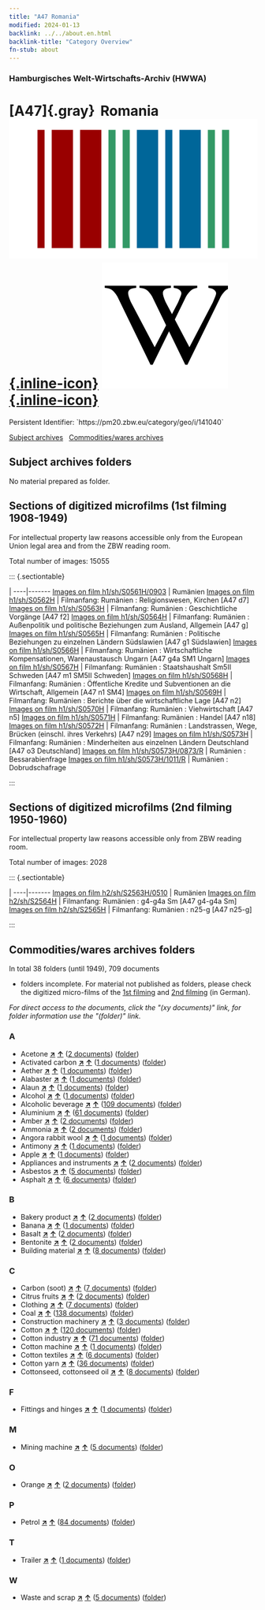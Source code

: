 ```yaml
---
title: "A47 Romania"
modified: 2024-01-13
backlink: ../../about.en.html
backlink-title: "Category Overview"
fn-stub: about
---
```


### Hamburgisches Welt-Wirtschafts-Archiv (HWWA)

# [A47]{.gray}&#8201; Romania &#160; [![Wikidata](/images/Wikidata-logo.svg "Wikidata"){.inline-icon}](http://www.wikidata.org/entity/Q218) [![Wikipedia](/images/Wikipedia-W.svg "Wikipedia"){.inline-icon}](https://en.wikipedia.org/wiki/Romania)

<div class="hint">Persistent Identifier: `https://pm20.zbw.eu/category/geo/i/141040`</div>





[Subject archives](#subject-archives-folders) &#160; [Commodities/wares archives](#commoditieswares-archives-folders)




## Subject archives folders








No material prepared as folder.



<a id="filmsections" />

## Sections of digitized microfilms (1st filming 1908-1949)

<p>For intellectual property law reasons accessible only from the European Union legal area and from the ZBW reading room.</p>



<p>Total number of images: 15055</p>




::: {.sectiontable}

 | 
----|-------
<a class="btn" href="https://pm20.zbw.eu/film/h1/sh/S0561H/0903" rel="nofollow">Images on film h1/sh/S0561H/0903</a> | Rumänien
<a class="btn" href="https://pm20.zbw.eu/film/h1/sh/S0562H" rel="nofollow">Images on film h1/sh/S0562H</a> | Filmanfang: Rumänien : Religionswesen, Kirchen [A47 d7]
<a class="btn" href="https://pm20.zbw.eu/film/h1/sh/S0563H" rel="nofollow">Images on film h1/sh/S0563H</a> | Filmanfang: Rumänien : Geschichtliche Vorgänge [A47 f2]
<a class="btn" href="https://pm20.zbw.eu/film/h1/sh/S0564H" rel="nofollow">Images on film h1/sh/S0564H</a> | Filmanfang: Rumänien : Außenpolitik und politische Beziehungen zum Ausland, Allgemein [A47 g]
<a class="btn" href="https://pm20.zbw.eu/film/h1/sh/S0565H" rel="nofollow">Images on film h1/sh/S0565H</a> | Filmanfang: Rumänien : Politische Beziehungen zu einzelnen Ländern Südslawien [A47 g1 Südslawien]
<a class="btn" href="https://pm20.zbw.eu/film/h1/sh/S0566H" rel="nofollow">Images on film h1/sh/S0566H</a> | Filmanfang: Rumänien : Wirtschaftliche Kompensationen, Warenaustausch Ungarn [A47 g4a SM1 Ungarn]
<a class="btn" href="https://pm20.zbw.eu/film/h1/sh/S0567H" rel="nofollow">Images on film h1/sh/S0567H</a> | Filmanfang: Rumänien : Staatshaushalt Sm5II Schweden [A47 m1 SM5II Schweden]
<a class="btn" href="https://pm20.zbw.eu/film/h1/sh/S0568H" rel="nofollow">Images on film h1/sh/S0568H</a> | Filmanfang: Rumänien : Öffentliche Kredite und Subventionen an die Wirtschaft, Allgemein [A47 n1 SM4]
<a class="btn" href="https://pm20.zbw.eu/film/h1/sh/S0569H" rel="nofollow">Images on film h1/sh/S0569H</a> | Filmanfang: Rumänien : Berichte über die wirtschaftliche Lage [A47 n2]
<a class="btn" href="https://pm20.zbw.eu/film/h1/sh/S0570H" rel="nofollow">Images on film h1/sh/S0570H</a> | Filmanfang: Rumänien : Viehwirtschaft [A47 n5]
<a class="btn" href="https://pm20.zbw.eu/film/h1/sh/S0571H" rel="nofollow">Images on film h1/sh/S0571H</a> | Filmanfang: Rumänien : Handel [A47 n18]
<a class="btn" href="https://pm20.zbw.eu/film/h1/sh/S0572H" rel="nofollow">Images on film h1/sh/S0572H</a> | Filmanfang: Rumänien : Landstrassen, Wege, Brücken (einschl. ihres Verkehrs) [A47 n29]
<a class="btn" href="https://pm20.zbw.eu/film/h1/sh/S0573H" rel="nofollow">Images on film h1/sh/S0573H</a> | Filmanfang: Rumänien : Minderheiten aus einzelnen Ländern Deutschland [A47 o3 Deutschland]
<a class="btn" href="https://pm20.zbw.eu/film/h1/sh/S0573H/0873/R" rel="nofollow">Images on film h1/sh/S0573H/0873/R</a> | Rumänien : Bessarabienfrage
<a class="btn" href="https://pm20.zbw.eu/film/h1/sh/S0573H/1011/R" rel="nofollow">Images on film h1/sh/S0573H/1011/R</a> | Rumänien : Dobrudschafrage


:::




## Sections of digitized microfilms (2nd filming 1950-1960)

<p>For intellectual property law reasons accessible only from ZBW reading room.</p>



<p>Total number of images: 2028</p>




::: {.sectiontable}

 | 
----|-------
<a class="btn" href="https://pm20.zbw.eu/film/h2/sh/S2563H/0510" rel="nofollow">Images on film h2/sh/S2563H/0510</a> | Rumänien
<a class="btn" href="https://pm20.zbw.eu/film/h2/sh/S2564H" rel="nofollow">Images on film h2/sh/S2564H</a> | Filmanfang: Rumänien : g4-g4a Sm [A47 g4-g4a Sm]
<a class="btn" href="https://pm20.zbw.eu/film/h2/sh/S2565H" rel="nofollow">Images on film h2/sh/S2565H</a> | Filmanfang: Rumänien : n25-g [A47 n25-g]


:::














## Commodities/wares archives folders











In total 38 folders (until 1949), 709 documents
- folders incomplete.  For material not published as folders, please check the
digitized micro-films of the [1st filming](/film/h1_wa.de.html) and [2nd
filming](/film/h2_wa.de.html) (in German).

_For direct access to the documents, click the "(xy documents)" link, for folder information use the "(folder)" link._



### A

- Acetone [**&nearr;**](../../../ware/i/142022/about.en.html "Acetone (xXX all over the world)") [**&uarr;**](../../../ware/about.en.html#PID13-Ko03 "Ware category system") (<a href="https://pm20.zbw.eu/iiifview/folder/wa/142022,141040" title="about: Acetone : Romania" target="_blank">2 documents</a>) ([folder](../../../../folder/wa/1420xx/142022/1410xx/141040/about.en.html))
- Activated carbon [**&nearr;**](../../../ware/i/141952/about.en.html "Activated carbon (xXX all over the world)") [**&uarr;**](../../../ware/about.en.html#PID13-Rm01 "Ware category system") (<a href="https://pm20.zbw.eu/iiifview/folder/wa/141952,141040" title="about: Activated carbon  : Romania" target="_blank">1 documents</a>) ([folder](../../../../folder/wa/1419xx/141952/1410xx/141040/about.en.html))
- Aether [**&nearr;**](../../../ware/i/141945/about.en.html "Aether (xXX all over the world)") [**&uarr;**](../../../ware/about.en.html#PID13-Ko01 "Ware category system") (<a href="https://pm20.zbw.eu/iiifview/folder/wa/141945,141040" title="about: Aether : Romania" target="_blank">1 documents</a>) ([folder](../../../../folder/wa/1419xx/141945/1410xx/141040/about.en.html))
- Alabaster [**&nearr;**](../../../ware/i/141953/about.en.html "Alabaster (xXX all over the world)") [**&uarr;**](../../../ware/about.en.html#PID23-Gi01 "Ware category system") (<a href="https://pm20.zbw.eu/iiifview/folder/wa/141953,141040" title="about: Alabaster : Romania" target="_blank">1 documents</a>) ([folder](../../../../folder/wa/1419xx/141953/1410xx/141040/about.en.html))
- Alaun [**&nearr;**](../../../ware/i/141956/about.en.html "Alaun (xXX all over the world)") [**&uarr;**](../../../ware/about.en.html#PID13-Pm02 "Ware category system") (<a href="https://pm20.zbw.eu/iiifview/folder/wa/141956,141040" title="about: Alaun : Romania" target="_blank">1 documents</a>) ([folder](../../../../folder/wa/1419xx/141956/1410xx/141040/about.en.html))
- Alcohol [**&nearr;**](../../../ware/i/163481/about.en.html "Alcohol (xXX all over the world)") [**&uarr;**](../../../ware/about.en.html#PID13-Ko02 "Ware category system") (<a href="https://pm20.zbw.eu/iiifview/folder/wa/163481,141040" title="about: Alcohol : Romania" target="_blank">1 documents</a>) ([folder](../../../../folder/wa/1634xx/163481/1410xx/141040/about.en.html))
- Alcoholic beverage [**&nearr;**](../../../ware/i/141966/about.en.html "Alcoholic beverage (xXX all over the world)") [**&uarr;**](../../../ware/about.en.html#PID20.02-Sp "Ware category system") (<a href="https://pm20.zbw.eu/iiifview/folder/wa/141966,141040" title="about: Alcoholic beverage : Romania" target="_blank">109 documents</a>) ([folder](../../../../folder/wa/1419xx/141966/1410xx/141040/about.en.html))
- Aluminium [**&nearr;**](../../../ware/i/141969/about.en.html "Aluminium (xXX all over the world)") [**&uarr;**](../../../ware/about.en.html#PID07.01-Lm01 "Ware category system") (<a href="https://pm20.zbw.eu/iiifview/folder/wa/141969,141040" title="about: Aluminium : Romania" target="_blank">61 documents</a>) ([folder](../../../../folder/wa/1419xx/141969/1410xx/141040/about.en.html))
- Amber [**&nearr;**](../../../ware/i/142111/about.en.html "Amber (xXX all over the world)") [**&uarr;**](../../../ware/about.en.html#PID04-Sc01 "Ware category system") (<a href="https://pm20.zbw.eu/iiifview/folder/wa/142111,141040" title="about: Amber : Romania" target="_blank">2 documents</a>) ([folder](../../../../folder/wa/1421xx/142111/1410xx/141040/about.en.html))
- Ammonia [**&nearr;**](../../../ware/i/165930/about.en.html "Ammonia (xXX all over the world)") [**&uarr;**](../../../ware/about.en.html#PID13-Du01 "Ware category system") (<a href="https://pm20.zbw.eu/iiifview/folder/wa/165930,141040" title="about: Ammonia : Romania" target="_blank">2 documents</a>) ([folder](../../../../folder/wa/1659xx/165930/1410xx/141040/about.en.html))
- Angora rabbit wool [**&nearr;**](../../../ware/i/141972/about.en.html "Angora rabbit wool (xXX all over the world)") [**&uarr;**](../../../ware/about.en.html#PLW05-Wo01 "Ware category system") (<a href="https://pm20.zbw.eu/iiifview/folder/wa/141972,141040" title="about: Angora rabbit wool : Romania" target="_blank">1 documents</a>) ([folder](../../../../folder/wa/1419xx/141972/1410xx/141040/about.en.html))
- Antimony [**&nearr;**](../../../ware/i/141977/about.en.html "Antimony (xXX all over the world)") [**&uarr;**](../../../ware/about.en.html#PID07.01-Hm01 "Ware category system") (<a href="https://pm20.zbw.eu/iiifview/folder/wa/141977,141040" title="about: Antimony : Romania" target="_blank">1 documents</a>) ([folder](../../../../folder/wa/1419xx/141977/1410xx/141040/about.en.html))
- Apple [**&nearr;**](../../../ware/i/141980/about.en.html "Apple (xXX all over the world)") [**&uarr;**](../../../ware/about.en.html#PLW04-Ob01 "Ware category system") (<a href="https://pm20.zbw.eu/iiifview/folder/wa/141980,141040" title="about: Apple : Romania" target="_blank">1 documents</a>) ([folder](../../../../folder/wa/1419xx/141980/1410xx/141040/about.en.html))
- Appliances and instruments [**&nearr;**](../../../ware/i/141985/about.en.html "Appliances and instruments (xXX all over the world)") [**&uarr;**](../../../ware/about.en.html#PID08-Ap "Ware category system") (<a href="https://pm20.zbw.eu/iiifview/folder/wa/141985,141040" title="about: Appliances and instruments : Romania" target="_blank">2 documents</a>) ([folder](../../../../folder/wa/1419xx/141985/1410xx/141040/about.en.html))
- Asbestos [**&nearr;**](../../../ware/i/142014/about.en.html "Asbestos (xXX all over the world)") [**&uarr;**](../../../ware/about.en.html#PID23-As "Ware category system") (<a href="https://pm20.zbw.eu/iiifview/folder/wa/142014,141040" title="about: Asbestos : Romania" target="_blank">5 documents</a>) ([folder](../../../../folder/wa/1420xx/142014/1410xx/141040/about.en.html))
- Asphalt [**&nearr;**](../../../ware/i/142016/about.en.html "Asphalt (xXX all over the world)") [**&uarr;**](../../../ware/about.en.html#PID22-Bd01 "Ware category system") (<a href="https://pm20.zbw.eu/iiifview/folder/wa/142016,141040" title="about: Asphalt : Romania" target="_blank">6 documents</a>) ([folder](../../../../folder/wa/1420xx/142016/1410xx/141040/about.en.html))

### B

- Bakery product [**&nearr;**](../../../ware/i/142026/about.en.html "Bakery product (xXX all over the world)") [**&uarr;**](../../../ware/about.en.html#PID20-Ba "Ware category system") (<a href="https://pm20.zbw.eu/iiifview/folder/wa/142026,141040" title="about: Bakery product : Romania" target="_blank">2 documents</a>) ([folder](../../../../folder/wa/1420xx/142026/1410xx/141040/about.en.html))
- Banana [**&nearr;**](../../../ware/i/142038/about.en.html "Banana (xXX all over the world)") [**&uarr;**](../../../ware/about.en.html#PLW04-Bn "Ware category system") (<a href="https://pm20.zbw.eu/iiifview/folder/wa/142038,141040" title="about: Banana : Romania" target="_blank">1 documents</a>) ([folder](../../../../folder/wa/1420xx/142038/1410xx/141040/about.en.html))
- Basalt [**&nearr;**](../../../ware/i/142046/about.en.html "Basalt (xXX all over the world)") [**&uarr;**](../../../ware/about.en.html#PID23-Na01 "Ware category system") (<a href="https://pm20.zbw.eu/iiifview/folder/wa/142046,141040" title="about: Basalt : Romania" target="_blank">2 documents</a>) ([folder](../../../../folder/wa/1420xx/142046/1410xx/141040/about.en.html))
- Bentonite [**&nearr;**](../../../ware/i/142107/about.en.html "Bentonite (xXX all over the world)") [**&uarr;**](../../../ware/about.en.html#PID13-Dr02 "Ware category system") (<a href="https://pm20.zbw.eu/iiifview/folder/wa/142107,141040" title="about: Bentonite : Romania" target="_blank">2 documents</a>) ([folder](../../../../folder/wa/1421xx/142107/1410xx/141040/about.en.html))
- Building material [**&nearr;**](../../../ware/i/142086/about.en.html "Building material (xXX all over the world)") [**&uarr;**](../../../ware/about.en.html#PID22-Bs "Ware category system") (<a href="https://pm20.zbw.eu/iiifview/folder/wa/142086,141040" title="about: Building material : Romania" target="_blank">8 documents</a>) ([folder](../../../../folder/wa/1420xx/142086/1410xx/141040/about.en.html))

### C

- Carbon (soot) [**&nearr;**](../../../ware/i/143123/about.en.html "Carbon (soot) (xXX all over the world)") [**&uarr;**](../../../ware/about.en.html#PRB02.01-Ru "Ware category system") (<a href="https://pm20.zbw.eu/iiifview/folder/wa/143123,141040" title="about: Carbon (soot) : Romania" target="_blank">7 documents</a>) ([folder](../../../../folder/wa/1431xx/143123/1410xx/141040/about.en.html))
- Citrus fruits [**&nearr;**](../../../ware/i/141948/about.en.html "Citrus fruits (xXX all over the world)") [**&uarr;**](../../../ware/about.en.html#PLW04-Zs "Ware category system") (<a href="https://pm20.zbw.eu/iiifview/folder/wa/141948,141040" title="about: Citrus fruits : Romania" target="_blank">2 documents</a>) ([folder](../../../../folder/wa/1419xx/141948/1410xx/141040/about.en.html))
- Clothing [**&nearr;**](../../../ware/i/142106/about.en.html "Clothing (xXX all over the world)") [**&uarr;**](../../../ware/about.en.html#PID19-Bk "Ware category system") (<a href="https://pm20.zbw.eu/iiifview/folder/wa/142106,141040" title="about: Clothing : Romania" target="_blank">7 documents</a>) ([folder](../../../../folder/wa/1421xx/142106/1410xx/141040/about.en.html))
- Coal [**&nearr;**](../../../ware/i/143120/about.en.html "Coal (xXX all over the world)") [**&uarr;**](../../../ware/about.en.html#PRB02.01 "Ware category system") (<a href="https://pm20.zbw.eu/iiifview/folder/wa/143120,141040" title="about: Coal : Romania" target="_blank">138 documents</a>) ([folder](../../../../folder/wa/1431xx/143120/1410xx/141040/about.en.html))
- Construction machinery [**&nearr;**](../../../ware/i/142084/about.en.html "Construction machinery (xXX all over the world)") [**&uarr;**](../../../ware/about.en.html#PID08-Ba "Ware category system") (<a href="https://pm20.zbw.eu/iiifview/folder/wa/142084,141040" title="about: Construction machinery : Romania" target="_blank">3 documents</a>) ([folder](../../../../folder/wa/1420xx/142084/1410xx/141040/about.en.html))
- Cotton [**&nearr;**](../../../ware/i/142089/about.en.html "Cotton (xXX all over the world)") [**&uarr;**](../../../ware/about.en.html#PLW04-Bw "Ware category system") (<a href="https://pm20.zbw.eu/iiifview/folder/wa/142089,141040" title="about: Cotton : Romania" target="_blank">120 documents</a>) ([folder](../../../../folder/wa/1420xx/142089/1410xx/141040/about.en.html))
- Cotton industry [**&nearr;**](../../../ware/i/142091/about.en.html "Cotton industry (xXX all over the world)") [**&uarr;**](../../../ware/about.en.html#PID19-Bw01 "Ware category system") (<a href="https://pm20.zbw.eu/iiifview/folder/wa/142091,141040" title="about: Cotton industry : Romania" target="_blank">71 documents</a>) ([folder](../../../../folder/wa/1420xx/142091/1410xx/141040/about.en.html))
- Cotton machine [**&nearr;**](../../../ware/i/142092/about.en.html "Cotton machine (xXX all over the world)") [**&uarr;**](../../../ware/about.en.html#PID08-Ld02 "Ware category system") (<a href="https://pm20.zbw.eu/iiifview/folder/wa/142092,141040" title="about: Cotton machine : Romania" target="_blank">1 documents</a>) ([folder](../../../../folder/wa/1420xx/142092/1410xx/141040/about.en.html))
- Cotton textiles [**&nearr;**](../../../ware/i/154932/about.en.html "Cotton textiles (xXX all over the world)") [**&uarr;**](../../../ware/about.en.html#PID19-Bw02 "Ware category system") (<a href="https://pm20.zbw.eu/iiifview/folder/wa/154932,141040" title="about: Cotton textiles : Romania" target="_blank">6 documents</a>) ([folder](../../../../folder/wa/1549xx/154932/1410xx/141040/about.en.html))
- Cotton yarn [**&nearr;**](../../../ware/i/196460/about.en.html "Cotton yarn (xXX all over the world)") [**&uarr;**](../../../ware/about.en.html#PID19-Nf02 "Ware category system") (<a href="https://pm20.zbw.eu/iiifview/folder/wa/196460,141040" title="about: Cotton yarn : Romania" target="_blank">36 documents</a>) ([folder](../../../../folder/wa/1964xx/196460/1410xx/141040/about.en.html))
- Cottonseed, cottonseed oil [**&nearr;**](../../../ware/i/142093/about.en.html "Cottonseed, cottonseed oil (xXX all over the world)") [**&uarr;**](../../../ware/about.en.html#PID20-Oe01 "Ware category system") (<a href="https://pm20.zbw.eu/iiifview/folder/wa/142093,141040" title="about: Cottonseed, cottonseed oil : Romania" target="_blank">8 documents</a>) ([folder](../../../../folder/wa/1420xx/142093/1410xx/141040/about.en.html))

### F

- Fittings and hinges [**&nearr;**](../../../ware/i/142113/about.en.html "Fittings and hinges (xXX all over the world)") [**&uarr;**](../../../ware/about.en.html#PID07.03-01 "Ware category system") (<a href="https://pm20.zbw.eu/iiifview/folder/wa/142113,141040" title="about: Fittings and hinges : Romania" target="_blank">1 documents</a>) ([folder](../../../../folder/wa/1421xx/142113/1410xx/141040/about.en.html))

### M

- Mining machine [**&nearr;**](../../../ware/i/142112/about.en.html "Mining machine (xXX all over the world)") [**&uarr;**](../../../ware/about.en.html#PID08-Bg "Ware category system") (<a href="https://pm20.zbw.eu/iiifview/folder/wa/142112,141040" title="about: Mining machine : Romania" target="_blank">5 documents</a>) ([folder](../../../../folder/wa/1421xx/142112/1410xx/141040/about.en.html))

### O

- Orange [**&nearr;**](../../../ware/i/141981/about.en.html "Orange (xXX all over the world)") [**&uarr;**](../../../ware/about.en.html#PLW04-Zs01 "Ware category system") (<a href="https://pm20.zbw.eu/iiifview/folder/wa/141981,141040" title="about: Orange : Romania" target="_blank">2 documents</a>) ([folder](../../../../folder/wa/1419xx/141981/1410xx/141040/about.en.html))

### P

- Petrol [**&nearr;**](../../../ware/i/142108/about.en.html "Petrol (xXX all over the world)") [**&uarr;**](../../../ware/about.en.html#PID13.02-Ks02 "Ware category system") (<a href="https://pm20.zbw.eu/iiifview/folder/wa/142108,141040" title="about: Petrol : Romania" target="_blank">84 documents</a>) ([folder](../../../../folder/wa/1421xx/142108/1410xx/141040/about.en.html))

### T

- Trailer [**&nearr;**](../../../ware/i/141974/about.en.html "Trailer (xXX all over the world)") [**&uarr;**](../../../ware/about.en.html#PID09.02-Kf "Ware category system") (<a href="https://pm20.zbw.eu/iiifview/folder/wa/141974,141040" title="about: Trailer : Romania" target="_blank">1 documents</a>) ([folder](../../../../folder/wa/1419xx/141974/1410xx/141040/about.en.html))

### W

- Waste and scrap [**&nearr;**](../../../ware/i/141942/about.en.html "Waste and scrap (xXX all over the world)") [**&uarr;**](../../../ware/about.en.html#PRB01-01 "Ware category system") (<a href="https://pm20.zbw.eu/iiifview/folder/wa/141942,141040" title="about: Waste and scrap : Romania" target="_blank">5 documents</a>) ([folder](../../../../folder/wa/1419xx/141942/1410xx/141040/about.en.html))




